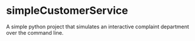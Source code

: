 # simpleCustomerService
A simple python project that simulates an interactive complaint department over the command line. 
